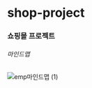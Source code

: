 # shop-project

### 쇼핑몰 프로젝트

###### 마인드맵
![emp마인드맵 (1)](https://github.com/tmdduq500/shop-project/assets/128893813/090ac277-5303-4ebb-bcd2-030c295375ba)
